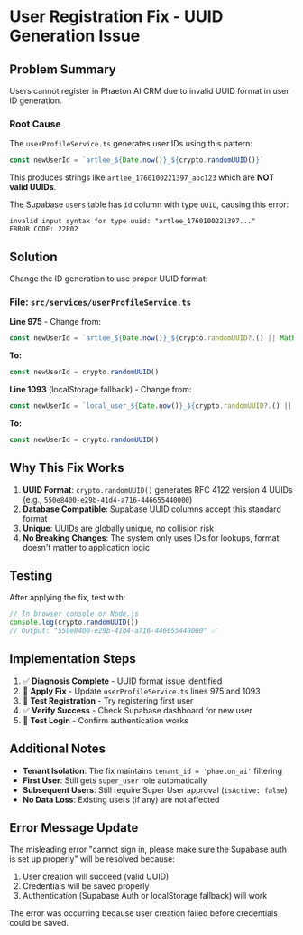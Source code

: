 # User Registration Fix - UUID Generation Issue

## Problem Summary

Users cannot register in Phaeton AI CRM due to invalid UUID format in user ID generation.

### Root Cause
The `userProfileService.ts` generates user IDs using this pattern:
```typescript
const newUserId = `artlee_${Date.now()}_${crypto.randomUUID()}`
```

This produces strings like `artlee_1760100221397_abc123` which are **NOT valid UUIDs**.

The Supabase `users` table has `id` column with type `UUID`, causing this error:
```
invalid input syntax for type uuid: "artlee_1760100221397..."
ERROR CODE: 22P02
```

## Solution

Change the ID generation to use proper UUID format:

### File: `src/services/userProfileService.ts`

**Line 975** - Change from:
```typescript
const newUserId = `artlee_${Date.now()}_${crypto.randomUUID?.() || Math.random().toString(36).substring(2, 15)}`
```

**To:**
```typescript
const newUserId = crypto.randomUUID()
```

**Line 1093** (localStorage fallback) - Change from:
```typescript
const newUserId = `local_user_${Date.now()}_${crypto.randomUUID?.() || Math.random().toString(36).substring(2, 15)}`
```

**To:**
```typescript
const newUserId = crypto.randomUUID()
```

## Why This Fix Works

1. **UUID Format**: `crypto.randomUUID()` generates RFC 4122 version 4 UUIDs (e.g., `550e8400-e29b-41d4-a716-446655440000`)
2. **Database Compatible**: Supabase UUID columns accept this standard format
3. **Unique**: UUIDs are globally unique, no collision risk
4. **No Breaking Changes**: The system only uses IDs for lookups, format doesn't matter to application logic

## Testing

After applying the fix, test with:

```javascript
// In browser console or Node.js
console.log(crypto.randomUUID())
// Output: "550e8400-e29b-41d4-a716-446655440000" ✅
```

## Implementation Steps

1. ✅ **Diagnosis Complete** - UUID format issue identified
2. 🔧 **Apply Fix** - Update `userProfileService.ts` lines 975 and 1093
3. 🧪 **Test Registration** - Try registering first user
4. ✅ **Verify Success** - Check Supabase dashboard for new user
5. 🔐 **Test Login** - Confirm authentication works

## Additional Notes

- **Tenant Isolation**: The fix maintains `tenant_id = 'phaeton_ai'` filtering
- **First User**: Still gets `super_user` role automatically
- **Subsequent Users**: Still require Super User approval (`isActive: false`)
- **No Data Loss**: Existing users (if any) are not affected

## Error Message Update

The misleading error "cannot sign in, please make sure the Supabase auth is set up properly" will be resolved because:
1. User creation will succeed (valid UUID)
2. Credentials will be saved properly
3. Authentication (Supabase Auth or localStorage fallback) will work

The error was occurring because user creation failed before credentials could be saved.
